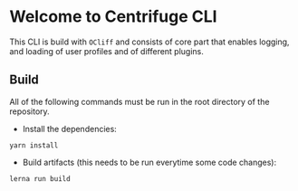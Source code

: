 # Welcome to Centrifuge CLI
This CLI is build with `OCliff` and consists of core part that enables logging, and loading of user profiles
and of different plugins.

## Build
All of the following commands must be run in the root directory of the repository.

* Install the dependencies:

```shell=
yarn install
```

* Build artifacts (this needs to be run everytime some code changes):

```shell=
lerna run build
```

